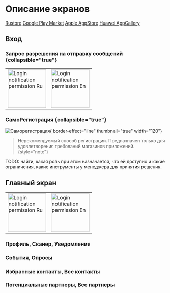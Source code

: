 # Описание экранов
<show-structure for="chapter,procedure,tab,def" depth="2"/>

<!--
-->

<a href="https://www.rustore.ru/catalog/app/ru.clubgermes.social.client">Rustore</a>
<a href="https://play.google.com/store/apps/details?id=ru.clubgermes.social.client">Google Play Market</a>
<a href="https://apps.apple.com/us/app/гермес-клуб/id6447880477">Apple AppStore</a>
<a href="https://appgallery.cloud.huawei.com/ag/n/app/C108769407">Huawei AppGallery</a>

## Вход
### Запрос разрешения на отправку сообщений {collapsible="true"}
<table>
    <tr>
        <td>
            <img src="login_notification_prompt_ru.jpg" alt="Login notification permission Ru" border-effect="line" thumbnail="true" width="120"/>
        </td>
        <td>
            <img src="login_notification_prompt_en.png" alt="Login notification permission En" border-effect="line" thumbnail="true" width="120"/>
        </td>
    </tr>
</table>

### СамоРегистрация {collapsible="true"}
![Саморегистрация](self_registration.png){ border-effect="line" thumbnail="true" width="120"}

>Нерекомендуемый способ регистрации. Предназначен только для удовлетворения требований магазинов приложений.
{style="note"}

<format style="bold" color="#654321">TODO:</format> найти, какая роль при этом назначается, что ей доступно и какие ограничения, какие инструменты у менеджера для принятия решения.

## Главный экран
<table>
    <tr>
        <td>
            <img src="main_screen_1.png" alt="Login notification permission Ru" border-effect="line" thumbnail="true" width="120"/>
        </td>
        <td>
            <img src="main_screen_2.png" alt="Login notification permission En" border-effect="line" thumbnail="true" width="120"/>
        </td>
    </tr>
</table>

### Профиль, Сканер, Уведомления

### События, Опросы

### Избранные контакты, Все контакты 

### Потенциальные партнеры, Все партнеры
